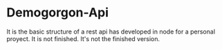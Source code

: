 # Demogorgon-Api
It is the basic structure of a rest api has developed in node for a personal proyect. It is not finished.
 It's not the finished version.

